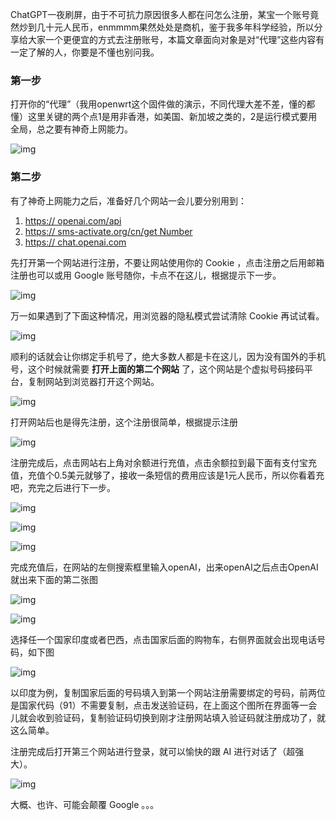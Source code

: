 ChatGPT一夜刷屏，由于不可抗力原因很多人都在问怎么注册，某宝一个账号竟然炒到几十元人民币，enmmmm果然处处是商机，鉴于我多年科学经验，所以分享给大家一个更便宜的方式去注册账号，本篇文章面向对象是对“代理”这些内容有一定了解的人，你要是不懂也别问我。

### 第一步

打开你的“代理”（我用openwrt这个固件做的演示，不同代理大差不差，懂的都懂）这里关键的两个点1是用非香港，如美国、新加坡之类的，2是运行模式要用全局，总之要有神奇上网能力。

![img](https://weknowlib.feishu.cn/space/api/box/stream/download/asynccode/?code=YzlmZWY2YmJjZDI0NjFiNmNhNGU4MTkwYTdhMWNlNGJfNld6RzZzZjR2RkV5NkQ1ZWtkazBpOGl3T29TS21TTENfVG9rZW46Ym94Y240Qk9yN2ZCd3VGalRlZFd4UGlGcnFjXzE2NzcwMzU3Mjg6MTY3NzAzOTMyOF9WNA)

### 第二步

有了神奇上网能力之后，准备好几个网站一会儿要分别用到：

1. [https:// openai.com/api ](https://link.zhihu.com/?target=https%3A//openai.com/api)
2. [https:// sms-activate.org/cn/get Number ](https://link.zhihu.com/?target=https%3A//sms-activate.org/cn/getNumber)
3. [https:// chat.openai.com ](https://link.zhihu.com/?target=https%3A//chat.openai.com)

先打开第一个网站进行注册，不要让网站使用你的 Cookie ，点击注册之后用邮箱注册也可以或用 Google 账号随你，卡点不在这儿，根据提示下一步。

![img](https://weknowlib.feishu.cn/space/api/box/stream/download/asynccode/?code=NDdlMWFmNDg2ODY0MmIwZjgwZDVhZGIzOGYzMDZlZjlfUFplb1BJUGZiZzlsdnBrOE01NVNBMUhuUmZGclc1VndfVG9rZW46Ym94Y253cWNadEYzd1VMZ0FBTUw4Q2NrQjRlXzE2NzcwMzU3Mjg6MTY3NzAzOTMyOF9WNA)

万一如果遇到了下面这种情况，用浏览器的隐私模式尝试清除 Cookie 再试试看。

![img](https://weknowlib.feishu.cn/space/api/box/stream/download/asynccode/?code=YmZkMGM2Yjg5MmNlZTY2ZGY4YTI2NjIxOWM5YzllOTZfUFg2UWI4V1F4ZVRjQ1l4czQ1Zk9RS2sxSThWM1FHOERfVG9rZW46Ym94Y242ODJMOHBIeVA2cUVDU2ttbmZUMVBoXzE2NzcwMzU3Mjg6MTY3NzAzOTMyOF9WNA)

顺利的话就会让你绑定手机号了，绝大多数人都是卡在这儿，因为没有国外的手机号，这个时候就需要 **打开上面的第二个网站** 了，这个网站是个虚拟号码接码平台，复制网站到浏览器打开这个网站。

![img](https://weknowlib.feishu.cn/space/api/box/stream/download/asynccode/?code=MThmYzkzYWNhNTIzMmIyMDMwZjkwZDRkOTM4YmI1YjJfMmgwZndIMWxkSTdsajU1dnp2N3hUZ0RKdWVrcXJxYk9fVG9rZW46Ym94Y25YbmJTWERqTlVrRzJMbHBWc2VRWGJmXzE2NzcwMzU3Mjg6MTY3NzAzOTMyOF9WNA)

打开网站后也是得先注册，这个注册很简单，根据提示注册

![img](https://weknowlib.feishu.cn/space/api/box/stream/download/asynccode/?code=NTk1YzdjMGFiYmY0ZjYwOWYzY2M3N2Q1OWFjZmNiMDlfbzlqeGxtVm10Zkt3Y0VJd0NqdjRhN24xUDhHWFRPWG5fVG9rZW46Ym94Y25jWU1wQjRCeUxUUkp4ejVqYng1ZHlmXzE2NzcwMzU3Mjg6MTY3NzAzOTMyOF9WNA)

注册完成后，点击网站右上角对余额进行充值，点击余额拉到最下面有支付宝充值，充值个0.5美元就够了，接收一条短信的费用应该是1元人民币，所以你看着充吧，充完之后进行下一步。

![img](https://weknowlib.feishu.cn/space/api/box/stream/download/asynccode/?code=N2FjZTVjZjY1MTk1MTg2M2Q4MTY0Y2M1MmVjY2U1OGVfMXhjQkNseW9RNXBaMlBZaVZWQVhMNFBpUWNPVWh4NWhfVG9rZW46Ym94Y25sZ1A3SDBQMEFsRGxCdkpXWjA0eGxiXzE2NzcwMzU3Mjg6MTY3NzAzOTMyOF9WNA)

![img](https://weknowlib.feishu.cn/space/api/box/stream/download/asynccode/?code=YTNkM2UyNzdhODQ3NmZjYWVlY2JiMDc0MDE5Njk0NTZfWGxwNHJRZjR0a0tRVUhuTjA1Q0hPdWdZRjUzMklVckNfVG9rZW46Ym94Y244YjNKcm03S3RjOFZJendxdUhONDhkXzE2NzcwMzU3Mjg6MTY3NzAzOTMyOF9WNA)

![img](https://weknowlib.feishu.cn/space/api/box/stream/download/asynccode/?code=YWQ5ODRmMWZmNGRiNjhlNmNlZWE0ZGZiMjFhNzM1NDlfNUFTcHlZUDJEamtBRE56VHZhZTlTaTNFU1RtWE9SaGlfVG9rZW46Ym94Y25KNk1hS2x4b2kxNnhGaGR1WkFxcWNoXzE2NzcwMzU3Mjg6MTY3NzAzOTMyOF9WNA)

完成充值后，在网站的左侧搜索框里输入openAI，出来openAI之后点击OpenAI就出来下面的第二张图

![img](https://weknowlib.feishu.cn/space/api/box/stream/download/asynccode/?code=ODZmYzM1NmZmZjdiYjdlZDJhMDdiY2E0NjMxNzYxYTFfVTRDU3psU2UzM05FbHVoQk9SM2gzcXRaRGtTOXFUMTNfVG9rZW46Ym94Y245MzFpeldtWUwxMmJITkRLMmlwZThkXzE2NzcwMzU3Mjg6MTY3NzAzOTMyOF9WNA)

![img](https://weknowlib.feishu.cn/space/api/box/stream/download/asynccode/?code=NTE0YTVhODUxMzZiZDQ5MTYxODQ5MDYxODRjMTlhYTRfMndwa3hENFEwNm1nbWRNb0FmMDdSRmgzRFNnMFZ0OFNfVG9rZW46Ym94Y25aWmY3ZUpXMzZZaTRZdUFqSHR6YXRnXzE2NzcwMzU3Mjg6MTY3NzAzOTMyOF9WNA)

选择任一个国家印度或者巴西，点击国家后面的购物车，右侧界面就会出现电话号码，如下图

![img](https://weknowlib.feishu.cn/space/api/box/stream/download/asynccode/?code=ODlkMmY1YTU4NTczYjk0ODQ0YWRiNzgxNTVjNThmYzBfOUdDRENpcFBmczdJU3pUS25HUkFOcG0xYlJMVjFKTGpfVG9rZW46Ym94Y25La1BiY0dzNEZTVjdodVNLVkp1WTZkXzE2NzcwMzU3Mjg6MTY3NzAzOTMyOF9WNA)

以印度为例，复制国家后面的号码填入到第一个网站注册需要绑定的号码，前两位是国家代码（91）不需要复制，点击发送验证码，在上面这个图所在界面等一会儿就会收到验证码，复制验证码切换到刚才注册网站填入验证码就注册成功了，就这么简单。

注册完成后打开第三个网站进行登录，就可以愉快的跟 AI 进行对话了（超强大）。

![img](https://weknowlib.feishu.cn/space/api/box/stream/download/asynccode/?code=MDkwMWJkOTc2MzE5NzM4NTNlOTQ3ZTkwZGIwYjNmNDlfTzRrclo1SnNsblF3VkxhQ244Tkc5NDV1bjU0M0pLSjhfVG9rZW46Ym94Y25qcnNqdkpiRm9mZU9WbjZ2UGxIRXM0XzE2NzcwMzU3Mjg6MTY3NzAzOTMyOF9WNA)

大概、也许、可能会颠覆 Google 。。。